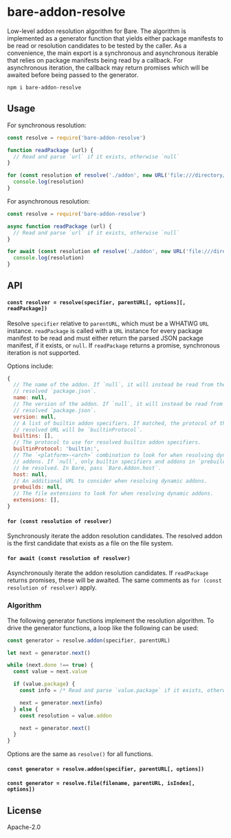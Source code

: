 # bare-addon-resolve

Low-level addon resolution algorithm for Bare. The algorithm is implemented as a generator function that yields either package manifests to be read or resolution candidates to be tested by the caller. As a convenience, the main export is a synchronous and asynchronous iterable that relies on package manifests being read by a callback. For asynchronous iteration, the callback may return promises which will be awaited before being passed to the generator.

```
npm i bare-addon-resolve
```

## Usage

For synchronous resolution:

``` js
const resolve = require('bare-addon-resolve')

function readPackage (url) {
  // Read and parse `url` if it exists, otherwise `null`
}

for (const resolution of resolve('./addon', new URL('file:///directory/'), readPackage)) {
  console.log(resolution)
}
```

For asynchronous resolution:

``` js
const resolve = require('bare-addon-resolve')

async function readPackage (url) {
  // Read and parse `url` if it exists, otherwise `null`
}

for await (const resolution of resolve('./addon', new URL('file:///directory/'), readPackage)) {
  console.log(resolution)
}
```

## API

#### `const resolver = resolve(specifier, parentURL[, options][, readPackage])`

Resolve `specifier` relative to `parentURL`, which must be a WHATWG `URL` instance. `readPackage` is called with a `URL` instance for every package manifest to be read and must either return the parsed JSON package manifest, if it exists, or `null`. If `readPackage` returns a promise, synchronous iteration is not supported.

Options include:

```js
{
  // The name of the addon. If `null`, it will instead be read from the
  // resolved `package.json`.
  name: null,
  // The version of the addon. If `null`, it will instead be read from the
  // resolved `package.json`.
  version: null,
  // A list of builtin addon specifiers. If matched, the protocol of the
  // resolved URL will be `builtinProtocol`.
  builtins: [],
  // The protocol to use for resolved builtin addon specifiers.
  builtinProtocol: 'builtin:',
  // The `<platform>-<arch>` combination to look for when resolving dynamic
  // addons. If `null`, only builtin specifiers and addons in `prebuilds` can
  // be resolved. In Bare, pass `Bare.Addon.host`.
  host: null,
  // An additional URL to consider when resolving dynamic addons.
  prebuilds: null,
  // The file extensions to look for when resolving dynamic addons.
  extensions: [],
}
```

#### `for (const resolution of resolver)`

Synchronously iterate the addon resolution candidates. The resolved addon is the first candidate that exists as a file on the file system.

#### `for await (const resolution of resolver)`

Asynchronously iterate the addon resolution candidates. If `readPackage` returns promises, these will be awaited. The same comments as `for (const resolution of resolver)` apply.

### Algorithm

The following generator functions implement the resolution algorithm. To drive the generator functions, a loop like the following can be used:

```js
const generator = resolve.addon(specifier, parentURL)

let next = generator.next()

while (next.done !== true) {
  const value = next.value

  if (value.package) {
    const info = /* Read and parse `value.package` if it exists, otherwise `null` */;

    next = generator.next(info)
  } else {
    const resolution = value.addon

    next = generator.next()
  }
}
```

Options are the same as `resolve()` for all functions.

#### `const generator = resolve.addon(specifier, parentURL[, options])`

#### `const generator = resolve.file(filename, parentURL, isIndex[, options])`

## License

Apache-2.0
